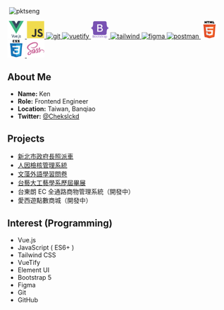 <p>&nbsp;<img align="center" src="https://github-readme-stats.vercel.app/api?username=pktseng&show_icons=true&theme=gotham" alt="pktseng" /></p>
<p align="left"> 
 <a href="https://vuejs.org/" target="_blank" rel="noreferrer"> <img src="https://raw.githubusercontent.com/devicons/devicon/master/icons/vuejs/vuejs-original-wordmark.svg" alt="vuejs" width="40" height="40"/> </a> 
 <a href="https://developer.mozilla.org/en-US/docs/Web/JavaScript" target="_blank" rel="noreferrer"> <img src="https://raw.githubusercontent.com/devicons/devicon/master/icons/javascript/javascript-original.svg" alt="javascript" width="40" height="40"/> </a> 
 <a href="https://git-scm.com/" target="_blank" rel="noreferrer"> <img src="https://www.vectorlogo.zone/logos/git-scm/git-scm-icon.svg" alt="git" width="40" height="40"/> </a>
 <a href="https://vuetifyjs.com/en/" target="_blank" rel="noreferrer"> <img src="https://bestofjs.org/logos/vuetify.svg" alt="vuetify" width="40" height="40"/> </a> 
<a href="https://getbootstrap.com" target="_blank" rel="noreferrer"> <img src="https://raw.githubusercontent.com/devicons/devicon/master/icons/bootstrap/bootstrap-plain-wordmark.svg" alt="bootstrap" width="40" height="40"/> </a>
<a href="https://tailwindcss.com/" target="_blank" rel="noreferrer"> <img src="https://www.vectorlogo.zone/logos/tailwindcss/tailwindcss-icon.svg" alt="tailwind" width="40" height="40"/> </a>
 <a href="https://www.figma.com/" target="_blank" rel="noreferrer"> <img src="https://www.vectorlogo.zone/logos/figma/figma-icon.svg" alt="figma" width="40" height="40"/> </a>
 <a href="https://postman.com" target="_blank" rel="noreferrer"> <img src="https://www.vectorlogo.zone/logos/getpostman/getpostman-icon.svg" alt="postman" width="40" height="40"/> </a>
 <a href="https://www.w3.org/html/" target="_blank" rel="noreferrer"> <img src="https://raw.githubusercontent.com/devicons/devicon/master/icons/html5/html5-original-wordmark.svg" alt="html5" width="40" height="40"/> </a> 
 <a href="https://www.w3schools.com/css/" target="_blank" rel="noreferrer"> <img src="https://raw.githubusercontent.com/devicons/devicon/master/icons/css3/css3-original-wordmark.svg" alt="css3" width="40" height="40"/> </a>
  <a href="https://sass-lang.com" target="_blank" rel="noreferrer"> <img src="https://raw.githubusercontent.com/devicons/devicon/master/icons/sass/sass-original.svg" alt="sass" width="40" height="40"/> </a> 
</p>

## About Me

* **Name:** Ken
* **Role:** Frontend Engineer
* **Location:** Taiwan, Banqiao
* **Twitter:** [@Chekslckd](https://twitter.com/Chekslckd)

## Projects

* [新北市政府長照派車](https://ntpc.donkeymove.com/NewTaipeiWeb3/login1.html)
* [人因檢核管理系統](http://renyin.mass.org.tw/dist/#/login)
* [文藻外語學習問卷](https://webinfo-test.wzu.edu.tw/)
* [台藝大工藝學系歷屆畢展](https://crafts.ntua.edu.tw/graduation/exhibitionList)
* 台東朗 EC 全通路商物管理系統（開發中）
* 愛西遊點數商城（開發中）

## Interest (Programming)

* Vue.js
* JavaScript ( ES6+ )
* Tailwind CSS
* VueTify
* Element UI
* Bootstrap 5
* Figma
* Git 
* GitHub



